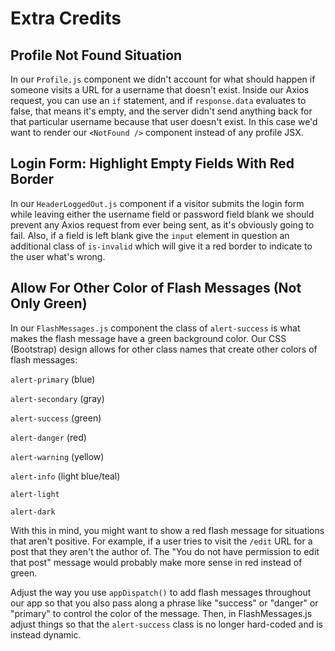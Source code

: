 # Extra Credits

## Profile Not Found Situation
In our `Profile.js` component we didn't account for what should happen if someone visits a URL for a username that doesn't exist.
Inside our Axios request, you can use an `if` statement, and if `response.data` evaluates to false, that means it's empty,
and the server didn't send anything back for that particular username because that user doesn't exist. 
In this case we'd want to render our `<NotFound />` component instead of any profile JSX.


## Login Form: Highlight Empty Fields With Red Border
In our `HeaderLoggedOut.js` component if a visitor submits the login form while leaving either the username field or password
field blank we should prevent any Axios request from ever being sent, as it's obviously going to fail.
Also, if a field is left blank give the `input` element in question an additional class of `is-invalid` which will give it a red border to indicate 
to the user what's wrong.

## Allow For Other Color of Flash Messages (Not Only Green)
In our `FlashMessages.js` component the class of `alert-success` is what makes the flash message have a green background color. Our CSS (Bootstrap) design allows for other class names that create other colors of flash messages:

`alert-primary` (blue)

`alert-secondary` (gray)

`alert-success` (green)

`alert-danger` (red)

`alert-warning` (yellow)

`alert-info` (light blue/teal)

`alert-light`

`alert-dark`

With this in mind, you might want to show a red flash message for situations that aren't positive.
For example, if a user tries to visit the `/edit` URL for a post that they aren't the author of.
The "You do not have permission to edit that post" message would probably make more sense in red instead of green.

Adjust the way you use `appDispatch()` to add flash messages throughout our app so that you also pass along a phrase like "success" or "danger" 
or "primary" to control the color of the message. Then, in FlashMessages.js adjust 
things so that the `alert-success` class is no longer hard-coded and is instead dynamic.
